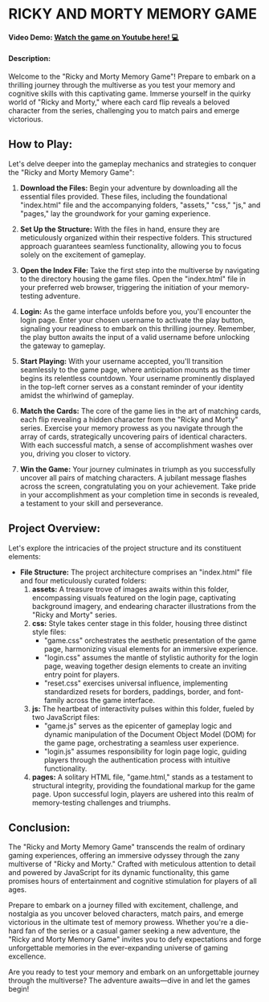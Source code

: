 # RICKY AND MORTY MEMORY GAME
#### Video Demo: [Watch the game on Youtube here! :computer:](https://www.youtube.com/watch?v=1szWUNK40HY)
#### Description:

Welcome to the "Ricky and Morty Memory Game"! Prepare to embark on a thrilling journey through the multiverse as you test your memory and cognitive skills with this captivating game. Immerse yourself in the quirky world of "Ricky and Morty," where each card flip reveals a beloved character from the series, challenging you to match pairs and emerge victorious.

## How to Play:

Let's delve deeper into the gameplay mechanics and strategies to conquer the "Ricky and Morty Memory Game":

1. **Download the Files:** Begin your adventure by downloading all the essential files provided. These files, including the foundational "index.html" file and the accompanying folders, "assets," "css," "js," and "pages," lay the groundwork for your gaming experience.

2. **Set Up the Structure:** With the files in hand, ensure they are meticulously organized within their respective folders. This structured approach guarantees seamless functionality, allowing you to focus solely on the excitement of gameplay.

3. **Open the Index File:** Take the first step into the multiverse by navigating to the directory housing the game files. Open the "index.html" file in your preferred web browser, triggering the initiation of your memory-testing adventure.

4. **Login:** As the game interface unfolds before you, you'll encounter the login page. Enter your chosen username to activate the play button, signaling your readiness to embark on this thrilling journey. Remember, the play button awaits the input of a valid username before unlocking the gateway to gameplay.

5. **Start Playing:** With your username accepted, you'll transition seamlessly to the game page, where anticipation mounts as the timer begins its relentless countdown. Your username prominently displayed in the top-left corner serves as a constant reminder of your identity amidst the whirlwind of gameplay.

6. **Match the Cards:** The core of the game lies in the art of matching cards, each flip revealing a hidden character from the "Ricky and Morty" series. Exercise your memory prowess as you navigate through the array of cards, strategically uncovering pairs of identical characters. With each successful match, a sense of accomplishment washes over you, driving you closer to victory.

7. **Win the Game:** Your journey culminates in triumph as you successfully uncover all pairs of matching characters. A jubilant message flashes across the screen, congratulating you on your achievement. Take pride in your accomplishment as your completion time in seconds is revealed, a testament to your skill and perseverance.

## Project Overview:

Let's explore the intricacies of the project structure and its constituent elements:

- **File Structure:** The project architecture comprises an "index.html" file and four meticulously curated folders:
  1. **assets:** A treasure trove of images awaits within this folder, encompassing visuals featured on the login page, captivating background imagery, and endearing character illustrations from the "Ricky and Morty" series.
  2. **css:** Style takes center stage in this folder, housing three distinct style files:
     - "game.css" orchestrates the aesthetic presentation of the game page, harmonizing visual elements for an immersive experience.
     - "login.css" assumes the mantle of stylistic authority for the login page, weaving together design elements to create an inviting entry point for players.
     - "reset.css" exercises universal influence, implementing standardized resets for borders, paddings, border, and font-family across the game interface.
  3. **js:** The heartbeat of interactivity pulses within this folder, fueled by two JavaScript files:
     - "game.js" serves as the epicenter of gameplay logic and dynamic manipulation of the Document Object Model (DOM) for the game page, orchestrating a seamless user experience.
     - "login.js" assumes responsibility for login page logic, guiding players through the authentication process with intuitive functionality.
  4. **pages:** A solitary HTML file, "game.html," stands as a testament to structural integrity, providing the foundational markup for the game page. Upon successful login, players are ushered into this realm of memory-testing challenges and triumphs.

## Conclusion:

The "Ricky and Morty Memory Game" transcends the realm of ordinary gaming experiences, offering an immersive odyssey through the zany multiverse of "Ricky and Morty." Crafted with meticulous attention to detail and powered by JavaScript for its dynamic functionality, this game promises hours of entertainment and cognitive stimulation for players of all ages.

Prepare to embark on a journey filled with excitement, challenge, and nostalgia as you uncover beloved characters, match pairs, and emerge victorious in the ultimate test of memory prowess. Whether you're a die-hard fan of the series or a casual gamer seeking a new adventure, the "Ricky and Morty Memory Game" invites you to defy expectations and forge unforgettable memories in the ever-expanding universe of gaming excellence.

Are you ready to test your memory and embark on an unforgettable journey through the multiverse? The adventure awaits—dive in and let the games begin!
